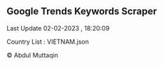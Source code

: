 

## Google Trends Keywords Scraper 
 
Last Update 02-02-2023 , 18:20:09

Country List :
VIETNAM.json



© Abdul Muttaqin 
